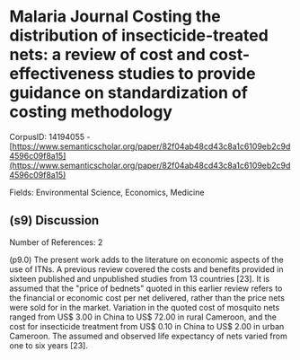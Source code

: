 # Malaria Journal Costing the distribution of insecticide-treated nets: a review of cost and cost-effectiveness studies to provide guidance on standardization of costing methodology

CorpusID: 14194055 - [https://www.semanticscholar.org/paper/82f04ab48cd43c8a1c6109eb2c9d4596c09f8a15](https://www.semanticscholar.org/paper/82f04ab48cd43c8a1c6109eb2c9d4596c09f8a15)

Fields: Environmental Science, Economics, Medicine

## (s9) Discussion
Number of References: 2

(p9.0) The present work adds to the literature on economic aspects of the use of ITNs. A previous review covered the costs and benefits provided in sixteen published and unpublished studies from 13 countries [23]. It is assumed that the "price of bednets" quoted in this earlier review refers to the financial or economic cost per net delivered, rather than the price nets were sold for in the market. Variation in the quoted cost of mosquito nets ranged from US$ 3.00 in China to US$ 72.00 in rural Cameroon, and the cost for insecticide treatment from US$ 0.10 in China to US$ 2.00 in urban Cameroon. The assumed and observed life expectancy of nets varied from one to six years [23].
